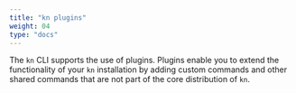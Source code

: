 ```yaml
---
title: "kn plugins"
weight: 04
type: "docs"
---
```


The `kn` CLI supports the use of plugins. Plugins enable you to extend the functionality of your `kn` installation by adding custom commands and other shared commands that are not part of the core distribution of `kn`.

<!--TODO: Add details about installing and using different available plugins, list of available plugins-->
